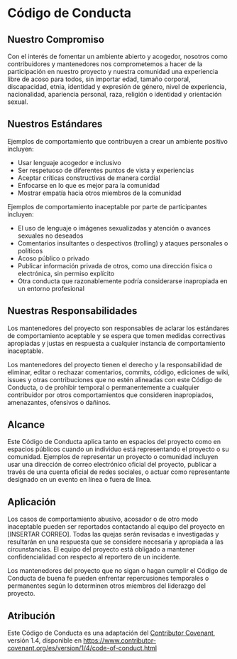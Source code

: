 # Código de Conducta

## Nuestro Compromiso

Con el interés de fomentar un ambiente abierto y acogedor, nosotros como contribuidores y mantenedores nos comprometemos a hacer de la participación en nuestro proyecto y nuestra comunidad una experiencia libre de acoso para todos, sin importar edad, tamaño corporal, discapacidad, etnia, identidad y expresión de género, nivel de experiencia, nacionalidad, apariencia personal, raza, religión o identidad y orientación sexual.

## Nuestros Estándares

Ejemplos de comportamiento que contribuyen a crear un ambiente positivo incluyen:

- Usar lenguaje acogedor e inclusivo
- Ser respetuoso de diferentes puntos de vista y experiencias
- Aceptar críticas constructivas de manera cordial
- Enfocarse en lo que es mejor para la comunidad
- Mostrar empatía hacia otros miembros de la comunidad

Ejemplos de comportamiento inaceptable por parte de participantes incluyen:

- El uso de lenguaje o imágenes sexualizadas y atención o avances sexuales no deseados
- Comentarios insultantes o despectivos (trolling) y ataques personales o políticos
- Acoso público o privado
- Publicar información privada de otros, como una dirección física o electrónica, sin permiso explícito
- Otra conducta que razonablemente podría considerarse inapropiada en un entorno profesional

## Nuestras Responsabilidades

Los mantenedores del proyecto son responsables de aclarar los estándares de comportamiento aceptable y se espera que tomen medidas correctivas apropiadas y justas en respuesta a cualquier instancia de comportamiento inaceptable.

Los mantenedores del proyecto tienen el derecho y la responsabilidad de eliminar, editar o rechazar comentarios, commits, código, ediciones de wiki, issues y otras contribuciones que no estén alineadas con este Código de Conducta, o de prohibir temporal o permanentemente a cualquier contribuidor por otros comportamientos que consideren inapropiados, amenazantes, ofensivos o dañinos.

## Alcance

Este Código de Conducta aplica tanto en espacios del proyecto como en espacios públicos cuando un individuo está representando el proyecto o su comunidad. Ejemplos de representar un proyecto o comunidad incluyen usar una dirección de correo electrónico oficial del proyecto, publicar a través de una cuenta oficial de redes sociales, o actuar como representante designado en un evento en línea o fuera de línea.

## Aplicación

Los casos de comportamiento abusivo, acosador o de otro modo inaceptable pueden ser reportados contactando al equipo del proyecto en [INSERTAR CORREO]. Todas las quejas serán revisadas e investigadas y resultarán en una respuesta que se considere necesaria y apropiada a las circunstancias. El equipo del proyecto está obligado a mantener confidencialidad con respecto al reportero de un incidente.

Los mantenedores del proyecto que no sigan o hagan cumplir el Código de Conducta de buena fe pueden enfrentar repercusiones temporales o permanentes según lo determinen otros miembros del liderazgo del proyecto.

## Atribución

Este Código de Conducta es una adaptación del [Contributor Covenant](https://www.contributor-covenant.org), versión 1.4, disponible en https://www.contributor-covenant.org/es/version/1/4/code-of-conduct.html
